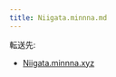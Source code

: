 ```yaml
---
title: Niigata.minnna.md
---
```

<div>

転送先:

-   [Niigata.minnna.xyz](/Niigata.minnna.xyz "Niigata.minnna.xyz")

</div>

<div>

</div>

